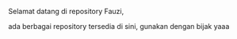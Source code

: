 Selamat datang di repository Fauzi,

ada berbagai repository tersedia di sini, gunakan dengan bijak yaaa

<!---
f4uz1rm/f4uz1rm is a ✨ special ✨ repository because its `README.md` (this file) appears on your GitHub profile.
You can click the Preview link to take a look at your changes.
--->
